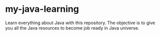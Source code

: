 # my-java-learning
Learn everything about Java with this repository. The objective is to give you all the Java resources to become job ready in Java universe.
